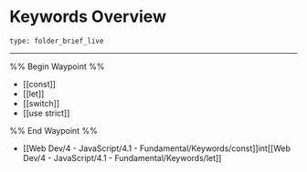 # Keywords Overview
 
```ccard
type: folder_brief_live
```
 
---

%% Begin Waypoint %%
- [[const]]
- [[let]]
- [[switch]]
- [[use strict]]

%% End Waypoint %%
- [[Web Dev/4 - JavaScript/4.1 - Fundamental/Keywords/const]]int[[Web Dev/4 - JavaScript/4.1 - Fundamental/Keywords/let]]